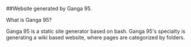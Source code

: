 ##Website generated by Ganga 95.

What is Ganga 95?

Ganga 95 is a static site generator based on bash. Ganga 95's specialty is generating a wiki based website, where pages are categorized by folders.

